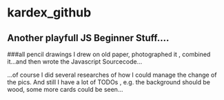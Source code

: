# kardex_github

## Another playfull JS Beginner Stuff....

###all pencil drawings I drew on old paper, photographed it , combined it...and then wrote the Javascript Sourcecode...

...of course I did several researches of how I could manage the change of the pics.
And still I have a lot of TODOs , e.g. the background should be wood, some more cards could be seen...
